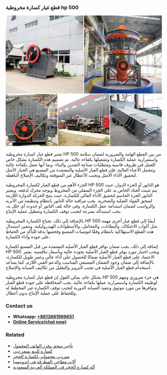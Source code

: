 <h3>قطع غيار كسارة مخروطية hp 500</h3><img src='1701852590.jpg' alt=''><p>تعتبر قطع غيار كسارة مخروطية HP 500 من بين القطع الهامة والضرورية لضمان سلامة واستمرارية عملية الكسارة وتشغيلها بكفاءة عالية. تم تصميم هذه الكسارة بشكل خاص للعمل في ظروف قاسية ومتطلبات صناعة التعدين والبناء. وبما أنها تعمل بكفاءة عالية وتتحمل الأعباء العالية، فإن قطع الغيار الأصلية والمعتمدة من المصنع هي الخيار الأمثل لتحقيق الأداء الأمثل وتجنب الأعطال غير المتوقعة وتكاليف الإصلاح الباهظة.</p><p>الجزء الأهم من قطع الغيار لكسارة المخروطية HP 500 هو التاتور أو الجزء الدوار، حيث يتم تثبيت العتاد الخاص به على الجزء السفلي من المخروط ويوجد محرك لدفعه. ويعتبر التاتور الجزء الحاسم لتحقيق الأداء العالي للكسارة، حيث ينتج الحركة الدوارة اللازمة لسحق المواد الصلبة والصخرية. يجب مراقبة حالة التاتور بانتظام وتنظيفه من الأتربة والرواسب لضمان استدامة عمل الكسارة. وفي حالة تلف التاتور أو حدوث أي خلل به، يجب استبداله بسرعة لتجنب توقف الكسارة وتعطيل عملية الإنتاج.</p><p>بالإضافة إلى ذلك، تحتاج الكسارة المخروطية HP 500 أيضًا إلى قطع غيار أخرى مهمة مثل أكواب الاحتكاك، والبطانات، والمحامل، والأسطوانات الهيدروليكية. ويتعين استبدال هذه القطع الاستهلاكية بانتظام وفقًا لتوصيات المصنع وفحصها بدقة للتأكد من الحفاظ على جودة وأداء الكسارة.</p><p>إضافة إلى ذلك، يجب ضمان توافر قطع الغيار الأصلية المعتمدة من قبل المصنع لكسارة HP 500. ويجب اختيار مورد يوفر قطع الغيار الأصلية بجودة عالية وبأسعار تنافسية. يعتبر الاعتماد على قطع الغيار الأصلية ضمانًا للحصول على أداء عالي وعمر طويل للكسارة، بالإضافة إلى ضمان وجود الضمان المصنعي المناسب والدعم الفني اللازم. كما يساعد استخدام قطع الغيار الأصلية في تجنب التزوير والتقليل من تكاليف الصيانة والإصلاح.</p><p>بشكل عام، يمكن القول إن قطع غيار كسارة مخروطية HP 500 هي جزء ضروري ومهم لوظيفة الكسارة واستمرارية عملها بكفاءة عالية. يجب المحافظة على جودة قطع الغيار وتوافرها من مورد موثوق وتنفيذ الصيانة الدورية لتجنب توقف الكسارة غير المخطط له وللحفاظ على عملية الإنتاج بدون أعطال.</p><h3>Contact us</h3><ul><li><strong>Whatsapp:&nbsp;<a href="https://wa.me/8613661969651">+8613661969651</a></strong></li><li><a href="https://swt.shibang-china.com/?git&amp;zhl&amp;قطع غيار كسارة مخروطية hp 500"><strong>Online Service(chat now)</strong></a></li></ul><h3>Related</h3><ul><li><a href='تأجير سحق وفرز الهاتف المحمول.md'>تأجير سحق وفرز الهاتف المحمول</a></li><li><a href='كسارة للبيع بسعر دبي.md'>كسارة للبيع بسعر دبي</a></li><li><a href='موردين محمولين لكسارة الحجر.md'>موردين محمولين لكسارة الحجر</a></li><li><a href='آلات مطاحن المطرقة في إندونيسيا.md'>آلات مطاحن المطرقة في إندونيسيا</a></li><li><a href='آلة كسارة الحجر في المملكة العربية السعودية.md'>آلة كسارة الحجر في المملكة العربية السعودية</a></li></ul>